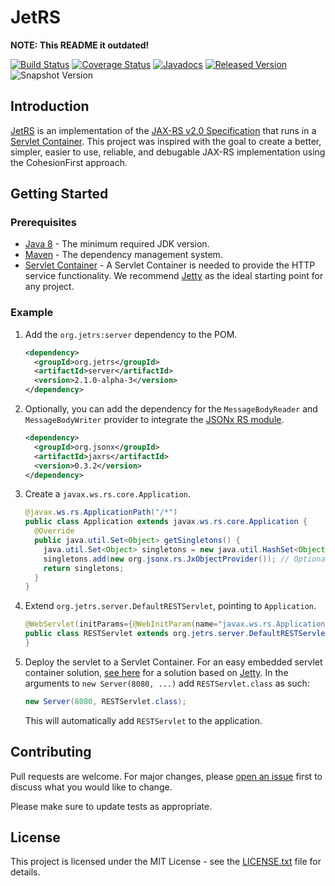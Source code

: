 # JetRS

**NOTE: This README it outdated!**

[![Build Status](https://travis-ci.org/jetrs/jetrs.svg?branch=master)](https://travis-ci.org/jetrs/jetrs)
[![Coverage Status](https://coveralls.io/repos/github/jetrs/jetrs/badge.svg)](https://coveralls.io/github/jetrs/jetrs)
[![Javadocs](https://www.javadoc.io/badge/org.jetrs/jetrs.svg)](https://www.javadoc.io/doc/org.jetrs/jetrs)
[![Released Version](https://img.shields.io/maven-central/v/org.jetrs/jetrs.svg)](https://mvnrepository.com/artifact/org.jetrs/jetrs)
![Snapshot Version](https://img.shields.io/nexus/s/org.jetrs/jetrs?label=maven-snapshot&server=https%3A%2F%2Foss.sonatype.org)

## Introduction

<ins>JetRS</ins> is an implementation of the [JAX-RS v2.0 Specification][jax-rs-spec] that runs in a [Servlet Container][web-container]. This project was inspired with the goal to create a better, simpler, easier to use, reliable, and debugable JAX-RS implementation using the CohesionFirst approach.

## Getting Started

### Prerequisites

* [Java 8][jdk8-download] - The minimum required JDK version.
* [Maven][maven] - The dependency management system.
* [Servlet Container][web-container] - A Servlet Container is needed to provide the HTTP service functionality. We recommend [Jetty][jetty] as the ideal starting point for any project.

### Example

1. Add the `org.jetrs:server` dependency to the POM.

   ```xml
   <dependency>
     <groupId>org.jetrs</groupId>
     <artifactId>server</artifactId>
     <version>2.1.0-alpha-3</version>
   </dependency>
   ```

1. Optionally, you can add the dependency for the `MessageBodyReader` and `MessageBodyWriter` provider to integrate the [JSONx RS module](https://github.com/jsonx-org/jsonx/tree/master/rs).

   ```xml
   <dependency>
     <groupId>org.jsonx</groupId>
     <artifactId>jaxrs</artifactId>
     <version>0.3.2</version>
   </dependency>
   ```

1. Create a `javax.ws.rs.core.Application`.

   ```java
   @javax.ws.rs.ApplicationPath("/*")
   public class Application extends javax.ws.rs.core.Application {
     @Override
     public java.util.Set<Object> getSingletons() {
       java.util.Set<Object> singletons = new java.util.HashSet<Object>();
       singletons.add(new org.jsonx.rs.JxObjectProvider()); // Optional Provider to parse and marshal JSON messages to Java beans.
       return singletons;
     }
   }
   ```

1. Extend `org.jetrs.server.DefaultRESTServlet`, pointing to `Application`.

   ```java
   @WebServlet(initParams={@WebInitParam(name="javax.ws.rs.Application", value="Application")})
   public class RESTServlet extends org.jetrs.server.DefaultRESTServlet {
   }
   ```

1. Deploy the servlet to a Servlet Container. For an easy embedded servlet container solution, [see here][jetty] for a solution based on [Jetty][jetty]. In the arguments to `new Server(8080, ...)` add `RESTServlet.class` as such:

   ```java
   new Server(8080, RESTServlet.class);
   ```

   This will automatically add `RESTServlet` to the application.

## Contributing

Pull requests are welcome. For major changes, please [open an issue](../../issues) first to discuss what you would like to change.

Please make sure to update tests as appropriate.

## License

This project is licensed under the MIT License - see the [LICENSE.txt](LICENSE.txt) file for details.

[apache-cxf]: http://cxf.apache.org/
[apache-wink]: https://wink.apache.org/
[jax-rs-spec]: http://download.oracle.com/otn-pub/jcp/jaxrs-2_0_rev_A-mrel-eval-spec/jsr339-jaxrs-2.0-final-spec.pdf
[jdk8-download]: http://www.oracle.com/technetwork/java/javase/downloads/jdk8-downloads-2133151.html
[jersey]: https://jersey.java.net/
[jetty]: /../../../../jetrs
[jetty]: http://www.eclipse.org/jetty/
[maven-archetype-quickstart]: http://maven.apache.org/archetypes/maven-archetype-quickstart/
[maven]: https://maven.apache.org/
[RESTeasy]: http://resteasy.jboss.org/
[restlet]: https://restlet.com/
[web-container]: https://en.wikipedia.org/wiki/Web_container